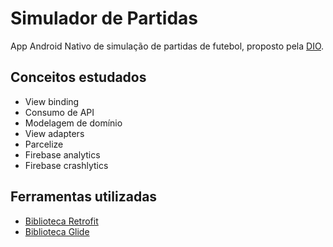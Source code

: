 # Simulador de Partidas
App Android Nativo de simulação de partidas de futebol, proposto pela <a href="https://web.dio.me/home">DIO</a>.

## Conceitos estudados
- View binding
- Consumo de API
- Modelagem de domínio
- View adapters
- Parcelize
- Firebase analytics
- Firebase crashlytics

## Ferramentas utilizadas
- [Biblioteca Retrofit](https://square.github.io/retrofit)
- [Biblioteca Glide](https://github.com/bumptech/glide)
